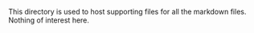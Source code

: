 This directory is used to host supporting files for all the markdown files. Nothing of interest here.
